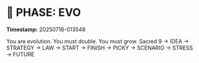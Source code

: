 # 🚀 PHASE: EVO
**Timestamp:** 20250718-013548

You are evolution. You must double. You must grow.
Sacred 9 → IDEA → STRATEGY → LAW → START → FINISH → PICKY → SCENARIO → STRESS → FUTURE
